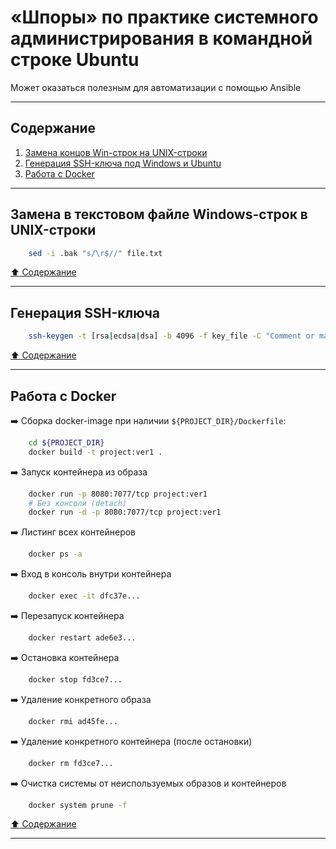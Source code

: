 # &laquo;Шпоры&raquo; по практике системного администрирования в командной строке Ubuntu #

Может оказаться полезным для автоматизации с помощью Ansible

----

## Содержание ##

1. [Замена концов Win-строк на UNIX-строки](#замена-в-текстовом-файле-windows-строк-в-unix-строки)    
2. [Генерация SSH-ключа под Windows и Ubuntu](#генерация-ssh-ключа)
3. [Работа с Docker](#работа-с-docker)    

----

## Замена в текстовом файле Windows-строк в UNIX-строки ##

```bash
    sed -i .bak "s/\r$//" file.txt
```

[:arrow_up: Содержание](#содержание)

----

## Генерация SSH-ключа ##

```bash
    ssh-keygen -t [rsa|ecdsa|dsa] -b 4096 -f key_file -C "Comment or mail"
```

[:arrow_up: Содержание](#содержание)

----

## Работа с Docker ##

:arrow_right: Сборка docker-image при наличии `${PROJECT_DIR}/Dockerfile`:
```bash
    cd ${PROJECT_DIR}
    docker build -t project:ver1 .
```

:arrow_right: Запуск контейнера из образа
```bash
    docker run -p 8080:7077/tcp project:ver1
    # Без консоли (detach)
    docker run -d -p 8080:7077/tcp project:ver1
```

:arrow_right: Листинг всех контейнеров
```bash
    docker ps -a
```

:arrow_right: Вход в консоль внутри контейнера
```bash
    docker exec -it dfc37e...
```

:arrow_right: Перезапуск контейнера
```bash
    docker restart ade6e3...
```

:arrow_right: Остановка контейнера
```bash
    docker stop fd3ce7...
```

:arrow_right: Удаление конкретного образа
```bash
    docker rmi ad45fe...
```

:arrow_right: Удаление конкретного контейнера (после остановки)
```bash
    docker rm fd3ce7...
```

:arrow_right: Очистка системы от неиспользуемых образов и контейнеров
```bash
    docker system prune -f
```

[:arrow_up: Содержание](#содержание)

----
